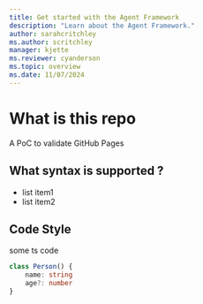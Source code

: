 ```yaml
---
title: Get started with the Agent Framework
description: "Learn about the Agent Framework."
author: sarahcritchley
ms.author: scritchley
manager: kjette
ms.reviewer: cyanderson
ms.topic: overview
ms.date: 11/07/2024
---
```


# What is this repo

A PoC to validate GitHub Pages

## What syntax is supported ?

- list item1
- list item2

## Code Style

some ts code

```ts
class Person() {
    name: string
    age?: number
}
```
